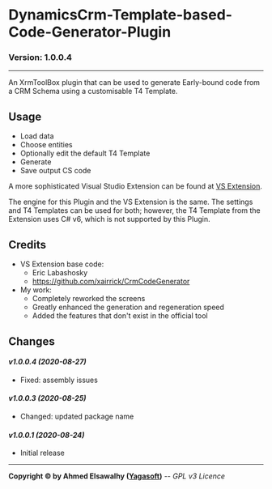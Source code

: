 # DynamicsCrm-Template-based-Code-Generator-Plugin

### Version: 1.0.0.4
---

An XrmToolBox plugin that can be used to generate Early-bound code from a CRM Schema using a customisable T4 Template.

## Usage

+ Load data
+ Choose entities
+ Optionally edit the default T4 Template
+ Generate
+ Save output CS code

A more sophisticated Visual Studio Extension can be found at [VS Extension](https://marketplace.visualstudio.com/items?itemName=Yagasoft.CrmCodeGenerator).

The engine for this Plugin and the VS Extension is the same. The settings and T4 Templates can be used for both; however, the T4 Template from the Extension uses C# v6, which is not supported by this Plugin.

## Credits

  + VS Extension base code:
	+ Eric Labashosky
	+ https://github.com/xairrick/CrmCodeGenerator
  + My work:
	+ Completely reworked the screens
	+ Greatly enhanced the generation and regeneration speed
	+ Added the features that don't exist in the official tool

## Changes

#### _v1.0.0.4 (2020-08-27)_
+ Fixed: assembly issues
#### _v1.0.0.3 (2020-08-25)_
+ Changed: updated package name
#### _v1.0.0.1 (2020-08-24)_
+ Initial release

---
**Copyright &copy; by Ahmed Elsawalhy ([Yagasoft](http://yagasoft.com))** -- _GPL v3 Licence_
